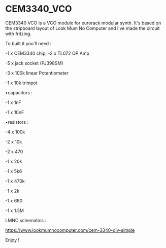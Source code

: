 # CEM3340_VCO

CEM3340 VCO is a VCO module for eurorack modular synth. It's based on the stripboard layout of Look Mum No Computer and i've made the circuit with fritzing.

To built it you'll need :

-1 x CEM3340 chip;
-2 x TL072 OP Amp

-5 x jack socket (PJ398SM)

-3 x 100k linear Potentiometer 

-1 x 10k trimpot

•capacitors : 

-1 x 1nF

-1 x 10nF

•resistors :

-4 x 100k

-2 x 10k

-2 x 470

-1 x 20k

-1 x 5k6

-1 x 470k

-1 x 2k

-1 x 680

-1 x 1.5M

LMNC schematics : 

https://www.lookmumnocomputer.com/cem-3340-diy-simple

Enjoy !


